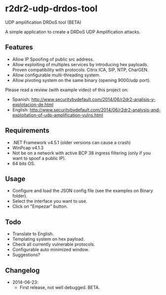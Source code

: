 r2dr2-udp-drdos-tool
====================

UDP amplification DRDoS tool (BETA)

A simple application to create a DRDoS UDP Amplification attacks.

Features
-----
- Allow IP Spoofing of public src address. 
- Allow exploiting of multiples services by introducing hex payloads. Proven compatibility with protocols: Citrix ICA, SIP, NTP, CharGEN.
- Allow configurable multi-threading system.
- Allow pivoting system on the same binary (opening 9000/udp port).

Please read a review (with example video) of this project on:
- Spanish: http://www.securitybydefault.com/2014/06/r2dr2-analisis-y-explotacion-de.html
- English: http://www.securitybydefault.com/2014/06/r2dr2-analysis-and-exploitation-of-udp-amplification-vulns.html

Requirements
-----

- .NET Framework v4.5.1 (older versions can cause a crash)
- WinPcap v4.1.3
- Not be on a network with active BCP 38 ingress filtering (only if you want to spoof a public IP).
- 64 bits OS.

Usage
-----
- Configure and load the JSON config file (see the examples on Binary folder).
- Select the interface you want to use.
- Click on "Empezar" button.


Todo
----
- Translate to English.
- Templating system on hex payload.
- Check all currently vulnerable protocols. 
- Configurable auto minimized window. 
- Suggestions?

Changelog
--------
- 2014-06-23: 
  - First release, not well debugged. BETA.
